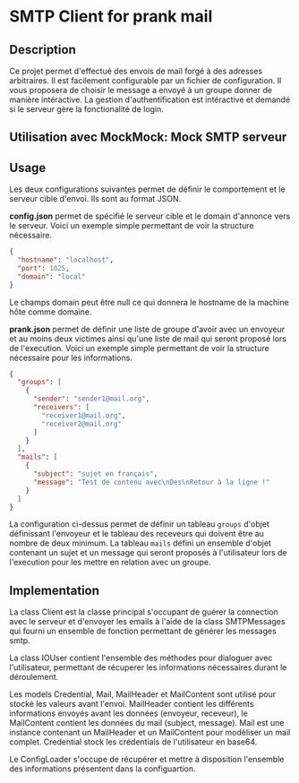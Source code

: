 # SMTP Client for prank mail

## Description

Ce projet permet d'effectué des envois de mail forgé à des adresses arbitraires.
Il est facilement configurable par un fichier de configuration.
Il vous proposera de choisir le message a envoyé à un groupe donner de manière intéractive.
La gestion d'authentification est intéractive et demandé si le serveur gère la fonctionalité de login.

## Utilisation avec MockMock: Mock SMTP serveur

## Usage

Les deux configurations suivantes permet de définir le comportement et le serveur cible d'envoi. Ils sont au format JSON.

**config.json** permet de spécifié le serveur cible et le domain d'annonce vers le serveur.
Voici un exemple simple permettant de voir la structure nécessaire.

```json
{
  "hostname": "localhost",
  "port": 1025,
  "domain": "local"
}
```

Le champs domain peut être null ce qui donnera le hostname de la machine hôte comme domaine.

**prank.json** permet de définir une liste de groupe d'avoir avec un envoyeur et au moins deux victimes ainsi qu'une liste de mail qui seront proposé lors de l'execution.
Voici un exemple simple permettant de voir la structure nécessaire pour les informations.
```json
{
  "groups": [
    {
      "sender": "sender1@mail.org",
      "receivers": [
        "receiver1@mail.org",
        "receiver2@mail.org"
      ]
    }
  ],
  "mails": [
    {
      "subject": "sujet en français",
      "message": "Test de contenu avec\nDes\nRetour à la ligne !"
    }
  ]
}
```

La configuration ci-dessus permet de définir un tableau `groups` d'objet définissant l'envoyeur et le tableau des receveurs qui doivent être au nombre de deux minimum.
La tableau `mails` défini un ensemble d'objet contenant un sujet et un message qui seront proposés à l'utilisateur lors de l'execution pour les mettre en relation avec un groupe.


## Implementation

La class Client est la classe principal s'occupant de guérer la connection avec le serveur et d'envoyer les emails à l'aide de la class SMTPMessages qui fourni un ensemble de fonction permettant de générer les messages smtp.

La class IOUser contient l'ensemble des méthodes pour dialoguer avec l'utilisateur, permettant de récuperer les informations nécessaires durant le déroulement.

Les models Credential, Mail, MailHeader et MailContent sont utilisé pour stocké les valeurs avant l'envoi.
MailHeader contient les différents informations envoyés avant les données (envoyeur, receveur), le MailContent contient les données du mail (subject, message).
Mail est une instance contenant un MailHeader et un MailContent pour modéliser un mail complet.
Credential stock les crédentials de l'utilisateur en base64.

Le ConfigLoader s'occupe de récupérer et mettre à disposition l'ensemble des informations présentent dans la configuartion.



